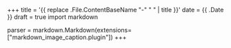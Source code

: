 +++
title = '{{ replace .File.ContentBaseName "-" " " | title }}'
date = {{ .Date }}
draft = true
import markdown

parser = markdown.Markdown(extensions=["markdown_image_caption.plugin"])
+++
